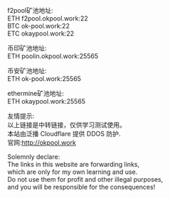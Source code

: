 f2pool矿池地址:<br>
ETH          f2pool.okpool.work:22<br>
BTC          ok-pool.work:22<br>
ETC          okaypool.work:22<br>

币印矿池地址:<br>
ETH          poolin.okpool.work:25565<br>

币安矿池地址:<br>
ETH          ok-pool.work:25565<br>

ethermine矿池地址:<br>
ETH          okaypool.work:25565<br>

友情提示:<br>
以上链接是中转链接，仅供学习测试使用。<br>
本站由泛播 Cloudflare 提供 DDOS 防护.<br>
官网:http://okpool.work

Solemnly declare:<br>
The links in this website are forwarding links,<br>
which are only for my own learning and use.<br>
Do not use them for profit and other illegal purposes,<br>
and you will be responsible for the consequences!<br>
